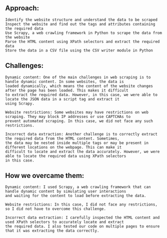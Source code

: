 ## Approach:

    Identify the website structure and understand the data to be scraped
    Inspect the website and find out the tags and attributes containing the required data
    Use Scrapy, a web crawling framework in Python to scrape the data from the website
    Parse the HTML content using XPath selectors and extract the required data
    Store the data in a CSV file using the CSV writer module in Python

## Challenges:

    Dynamic content: One of the main challenges in web scraping is to handle dynamic content. In some websites, the data is 
    loaded dynamically, which means the content of the website changes after the page has been loaded. This makes it difficult
    to extract the required data. However, in this case, we were able to locate the JSON data in a script tag and extract it 
    using Scrapy.

    Website restrictions: Some websites may have restrictions on web scraping. They may block IP addresses or use CAPTCHAs to 
    prevent automated scraping. In this case, we did not face any such restrictions.

    Incorrect data extraction: Another challenge is to correctly extract the required data from the HTML content. Sometimes, 
    the data may be nested inside multiple tags or may be present in different locations on the webpage. This can make it 
    difficult to locate and extract the data accurately. However, we were able to locate the required data using XPath selectors 
    in this case.

## How we overcame them:

    Dynamic content: I used Scrapy, a web crawling framework that can handle dynamic content by simulating user interactions 
    and waiting for the content to load before extracting the data.

    Website restrictions: In this case, I did not face any restrictions, so I did not have to overcome this challenge.

    Incorrect data extraction: I carefully inspected the HTML content and used XPath selectors to accurately locate and extract
    the required data. I also tested our code on multiple pages to ensure that it was extracting the data correctly.
